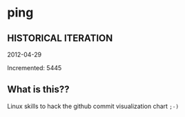 # ping

## HISTORICAL ITERATION
2012-04-29

Incremented: 5445

## What is this?? 
Linux skills to hack the github commit visualization chart `;-)`
